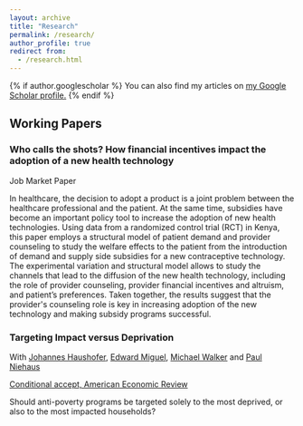```yaml
---
layout: archive
title: "Research"
permalink: /research/
author_profile: true
redirect from:
  - /research.html
---
```


{% if author.googlescholar %}
  You can also find my articles on <u><a href="{{author.googlescholar}}">my Google Scholar profile</a>.</u>
{% endif %}



## Working Papers 

### Who calls the shots? How financial incentives impact the adoption of a new health technology
Job Market Paper

In healthcare, the decision to adopt a product is a joint problem between the healthcare professional and the patient. At the same time, subsidies have become an important policy tool to increase the adoption of new health technologies.  Using data from a randomized control trial (RCT) in Kenya, this paper employs a structural model of patient demand and provider counseling to study the welfare effects to the patient from the introduction of demand and supply side subsidies for a new contraceptive technology. The experimental variation and structural model allows to study the channels that lead to the diffusion of the new health technology, including the role of provider counseling, provider financial incentives and altruism, and patient’s preferences. Taken together, the results suggest that the provider's counseling role is key in increasing adoption of the new technology and making subsidy programs successful.

### Targeting Impact versus Deprivation
With [Johannes Haushofer](https://haushofer.ne.su.se/), [Edward Miguel](https://emiguel.econ.berkeley.edu/), [Michael Walker](http://www.michaelwwalker.me/) and [Paul Niehaus](https://econweb.ucsd.edu/~pniehaus/)  

[Conditional accept, American Economic Review](https://econweb.ucsd.edu/~pniehaus/papers/targeting_impact_deprivation.pdf)

Should anti-poverty programs be targeted solely to the most deprived, or also to the most impacted households?

<!-- ## Other projects

### Increasing access to contraceptive choice through targeted incentives
With [Maria Dieci](https://mariadieci.com/) and [Paul Gertler](https://www.paulgertler.com/)  

We investigate how targeted subsidies for long-acting injectable contraception and provider incentives impact initial uptake, sustained adoption, pricing and stocking decisions for contraceptive products in local markets, sales, and user health outcomes. Following prior work on the effectiveness of subsidies to promote the adoption of new technologies and experience goods, we aim to test if subsidies lead to sustained adoption of injectable contraception as well as to study possible mechanisms for continued usage (or lack of) such as learning, price anchoring, and information effects. We propose a market-level cluster randomized controlled trial in 140 pharmacies in Kenya to answer these questions. Patient subsidies and pharmacist incentives will be cross-randomized and compared against the status quo to evaluate their effectiveness in promoting sustained adoption. 

AEA RCT Registry [9020](https://www.socialscienceregistry.org/trials/9020) -->

